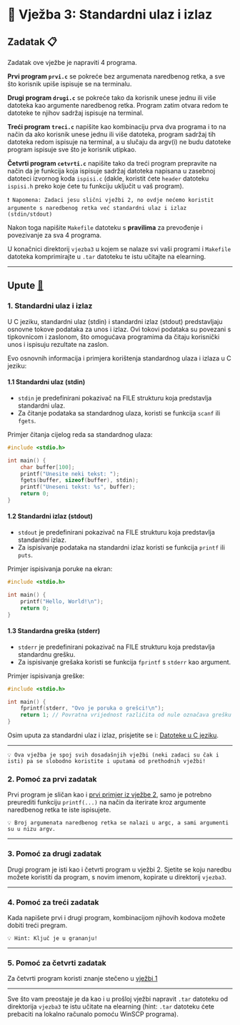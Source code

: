 # 🚀 Vježba 3: Standardni ulaz i izlaz

## Zadatak 📋

Zadatak ove vježbe je napraviti 4 programa.

<b>Prvi program `prvi.c`</b> se pokreće bez argumenata naredbenog retka, a sve što korisnik upiše ispisuje se na terminalu.

<b>Drugi program `drugi.c`</b> se pokreće tako da korisnik unese jednu ili više datoteka kao argumente naredbenog retka. Program zatim otvara redom te datoteke te njihov sadržaj ispisuje na terminal.

<b>Treći program `treci.c`</b> napišite kao kombinaciju prva dva programa i to na način da ako korisnik unese jednu ili više datoteka, program sadržaj tih datoteka redom ispisuje na terminal, a u slučaju da argv(i) ne budu datoteke program ispisuje sve što je korisnik utipkao.

<b>Četvrti program `cetvrti.c`</b> napišite tako da treći program prepravite na način da je funkcija koja ispisuje sadržaj datoteka napisana u zasebnoj datoteci izvornog koda `ispisi.c` (dakle, koristit ćete `header` datoteku `ispisi.h` preko koje ćete tu funkciju uključit u vaš program).

```
❗ Napomena: Zadaci jesu slični vježbi 2, no ovdje nećemo koristit argumente s naredbenog retka već standardni ulaz i izlaz (stdin/stdout)
```

Nakon toga napišite `Makefile` datoteku s <b>pravilima</b> za prevođenje i povezivanje za sva 4 programa.

U konačnici direktorij `vjezba3` u kojem se nalaze svi vaši programi i `Makefile` datoteka komprimirajte u `.tar` datoteku te istu učitajte na elearning.

___

## Upute [🧭](rjesenja/README.md)

### 1. Standardni ulaz i izlaz

U C jeziku, standardni ulaz (stdin) i standardni izlaz (stdout) predstavljaju osnovne tokove podataka za unos i izlaz. Ovi tokovi podataka su povezani s tipkovnicom i zaslonom, što omogućava programima da čitaju korisnički unos i ispisuju rezultate na zaslon.

Evo osnovnih informacija i primjera korištenja standardnog ulaza i izlaza u C jeziku:

#### 1.1 Standardni ulaz (stdin)
- `stdin` je predefinirani pokazivač na FILE strukturu koja predstavlja standardni ulaz.
- Za čitanje podataka sa standardnog ulaza, koristi se funkcija `scanf` ili `fgets`.

Primjer čitanja cijelog reda sa standardnog ulaza:
```c
#include <stdio.h>

int main() {
    char buffer[100];
    printf("Unesite neki tekst: ");
    fgets(buffer, sizeof(buffer), stdin);
    printf("Uneseni tekst: %s", buffer);
    return 0;
}
```

#### 1.2 Standardni izlaz (stdout)
- `stdout` je predefinirani pokazivač na FILE strukturu koja predstavlja standardni izlaz.
- Za ispisivanje podataka na standardni izlaz koristi se funkcija `printf` ili `puts`.

Primjer ispisivanja poruke na ekran:
```c
#include <stdio.h>

int main() {
    printf("Hello, World!\n");
    return 0;
}
```

#### 1.3 Standardna greška (stderr)
- `stderr` je predefinirani pokazivač na FILE strukturu koja predstavlja standardnu grešku.
- Za ispisivanje grešaka koristi se funkcija `fprintf` s `stderr` kao argument.

Primjer ispisivanja greške:
```c
#include <stdio.h>

int main() {
    fprintf(stderr, "Ovo je poruka o grešci!\n");
    return 1; // Povratna vrijednost različita od nule označava grešku
}
```

Osim uputa za standardni ulaz i izlaz, prisjetite se i: [Datoteke u C jeziku](../dodatno/datoteke.md).

---

```
💡 Ova vježba je spoj svih dosadašnjih vježbi (neki zadaci su čak i isti) pa se slobodno koristite i uputama od prethodnih vježbi!
```

### 2. Pomoć za prvi zadatak

Prvi program je sličan kao i [prvi primjer iz vježbe 2](https://marinmaslov.github.io/unix.github.io/vjezba_2/primjeri), samo je potrebno preurediti funkciju `printf(...)` na način da iterirate kroz argumente naredbenog retka te iste ispisujete.

```
💡 Broj argumenata naredbenog retka se nalazi u argc, a sami argumenti su u nizu argv.
```

---

### 3. Pomoć za drugi zadatak

Drugi program je isti kao i četvrti program u vježbi 2. Sjetite se koju naredbu možete koristiti da program, s novim imenom, kopirate u direktorij `vjezba3`.

---

### 4. Pomoć za treći zadatak

Kada napišete prvi i drugi program, kombinacijom njihovih kodova možete dobiti treći pregram.

```
💡 Hint: Ključ je u grananju!
```

---

### 5. Pomoć za četvrti zadatak

Za četvrti program koristi znanje stečeno u [vježbi 1](https://marinmaslov.github.io/unix.github.io/vjezba_1/)

---

Sve što vam preostaje je da kao i u prošloj vježbi napravit `.tar` datoteku od direktorija `vjezba3` te istu učitate na elearning (hint: `.tar` datoteku ćete prebaciti na lokalno računalo pomoću WinSCP programa). 
